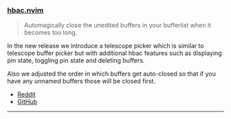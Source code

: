 <h3 id="hbac.nvim">
  <a href="#hbac.nvim">
    <span class="icon-text">
      <span class="icon">
        <i class="fa-solid fa-book"></i>
      </span>
    </span>
    <span>hbac.nvim</span>
  </a>
</h3>

> Automagically close the unedited buffers in your bufferlist when it becomes too long.

In the new release we introduce a telescope picker which is similar to telescope buffer picker but with additional hbac features such as displaying pin state, toggling pin state and deleting buffers.

Also we adjusted the order in which buffers get auto-closed so that if you have any unnamed buffers those will be closed first.

- [Reddit](https://www.reddit.com/r/neovim/comments/12qgs5o/hbacnvim_automatically_close_buffers_you_dont/)
- [GitHub](https://github.com/axkirillov/hbac.nvim)

---
